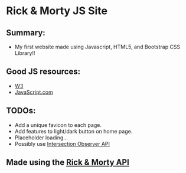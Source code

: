 # Rick & Morty JS Site

## Summary:
- My first website made using Javascript, HTML5, and Bootstrap CSS Library!! 

## Good JS resources:
- [W3](https://www.w3schools.com/js/default.asp)
- [JavaScript.com](https://www.javascript.com/resources)

## TODOs: 
- Add a unique favicon to each page.
- Add features to light/dark button on home page.
- Placeholder loading...
- Possibly use [Intersection Observer API](https://developer.mozilla.org/en-US/docs/Web/API/Intersection_Observer_API)

## Made using the [Rick & Morty API](https://rickandmortyapi.com/)

